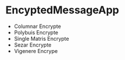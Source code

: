 # EncyptedMessageApp

- Columnar Encrypte
- Polybuis Encrypte
- Single Matris Encrypte
- Sezar Encrypte
- Vigenere Encrype
